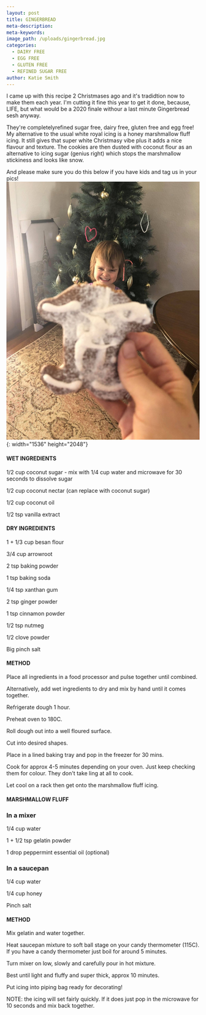 ```yaml
---
layout: post
title: GINGERBREAD
meta-description:
meta-keywords:
image_path: /uploads/gingerbread.jpg
categories:
  - DAIRY FREE
  - EGG FREE
  - GLUTEN FREE
  - REFINED SUGAR FREE
author: Katie Smith
---
```


I came up with this recipe 2 Christmases ago and it's tradidtion now to make them each year. I'm cutting it fine this year to get it done, because, LIFE, but what would be a 2020 finale withour a last minute Gingerbread sesh anyway.

They're completelyrefined sugar free, dairy free, gluten free and egg free\! My alternative to the usual white royal icing is a honey marshmallow fluff icing. It still gives that super white Christmasy vibe plus it adds a nice flavour and texture. The cookies are then dusted with coconut flour as an alternative to icing sugar (genius right) which stops the marshmallow stickiness and looks like snow.

And please make sure you do this below if you have kids and tag us in your pics\!![](/uploads/gingerbreadman.jpg){: width="1536" height="2048"}

#### WET INGREDIENTS

1/2 cup coconut sugar - mix with 1/4 cup water and microwave for 30 seconds to dissolve sugar

1/2 cup coconut nectar (can replace with coconut sugar)

1/2 cup coconut oil

1/2 tsp vanilla extract

#### DRY INGREDIENTS

1 + 1/3 cup besan flour

3/4 cup arrowroot

2 tsp baking powder

1 tsp baking soda

1/4 tsp xanthan gum

2 tsp ginger powder

1 tsp cinnamon powder

1/2 tsp nutmeg

1/2 clove powder

Big pinch salt

#### METHOD

Place all ingredients in a food processor and pulse together until combined.

Alternatively, add wet ingredients to dry and mix by hand until it comes together.

Refrigerate dough 1 hour.

Preheat oven to 180C.

Roll dough out into a well floured surface.

Cut into desired shapes.

Place in a lined baking tray and pop in the freezer for 30 mins.

Cook for approx 4-5 minutes depending on your oven. Just keep checking them for colour. They don't take ling at all to cook.

Let cool on a rack then get onto the marshmallow fluff icing.

#### MARSHMALLOW FLUFF

### In a mixer

1/4 cup water

1 + 1/2 tsp gelatin powder

1 drop peppermint essential oil (optional)

### In a saucepan

1/4 cup water

1/4 cup honey

Pinch salt

#### METHOD

Mix gelatin and water together.

Heat saucepan mixture to soft ball stage on your candy thermometer (115C). If you have a candy thermometer just boil for around 5 minutes.

Turn mixer on low, slowly and carefully pour in hot mixture.

Best until light and fluffy and super thick, approx 10 minutes.

Put icing into piping bag ready for decorating\!

NOTE: the icing will set fairly quickly. If it does just pop in the microwave for 10 seconds and mix back together.

&nbsp;

&nbsp;

&nbsp;

&nbsp;

&nbsp;
